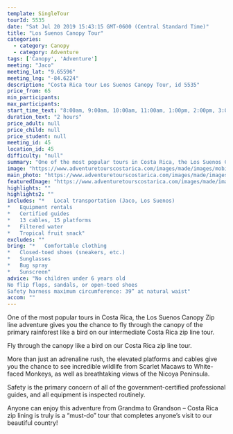 ```yaml
---
template: SingleTour
tourId: 5535
date: "Sat Jul 20 2019 15:43:15 GMT-0600 (Central Standard Time)"
title: "Los Suenos Canopy Tour"
categories: 
  - category: Canopy
  - category: Adventure
tags: ['Canopy', 'Adventure']
meeting: "Jaco"
meeting_lat: "9.65596"
meeting_lng: "-84.6224"
description: "Costa Rica tour Los Suenos Canopy Tour, id 5535"
price_from: 65
min_participants: 
max_participants: 
start_time_text: "8:00am, 9:00am, 10:00am, 11:00am, 1:00pm, 2:00pm, 3:00pm"
duration_text: "2 hours"
price_adult: null
price_child: null
price_student: null
meeting_id: 45
location_id: 45
difficulty: "null"
summary: "One of the most popular tours in Costa Rica, the Los Suenos Canopy Zip line adventure gives you the chance to fly through the…"
image: "https://www.adventuretourscostarica.com/images/made/images/mobile/los-suenos-canopy_m_320_250_c1.jpg"
main_photo: "https://www.adventuretourscostarica.com/images/made/images/mobile/los-suenos-canopy_m_320_250_c1.jpg"
featuredImage: "https://www.adventuretourscostarica.com/images/made/images/mobile/los-suenos-canopy_m_320_250_c1.jpg"
highlights: ""
highlights2: ""
includes: "*   Local transportation (Jaco, Los Suenos)
*   Equipment rentals
*   Certified guides
*   13 cables, 15 platforms
*   Filtered water
*   Tropical fruit snack"
excludes: ""
bring: "*   Comfortable clothing
*   Closed-toed shoes (sneakers, etc.)
*   Sunglasses
*   Bug spray
*   Sunscreen"
advice: "No children under 6 years old  
No flip flops, sandals, or open-toed shoes  
Safety harness maximum circumference: 39” at natural waist"
accom: ""
---
```

One of the most popular tours in Costa Rica, the Los Suenos Canopy Zip line adventure gives you the chance to fly through the canopy of the primary rainforest like a bird on our intermediate Costa Rica zip line tour.

Fly through the canopy like a bird on our Costa Rica zip line tour.

More than just an adrenaline rush, the elevated platforms and cables give you the chance to see incredible wildlife from Scarlet Macaws to White-faced Monkeys, as well as breathtaking views of the Nicoya Peninsula.

Safety is the primary concern of all of the government-certified professional guides, and all equipment is inspected routinely.

Anyone can enjoy this adventure from Grandma to Grandson – Costa Rica zip lining is truly is a “must-do” tour that completes anyone’s visit to our beautiful country!